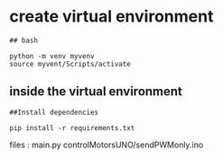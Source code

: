   # create virtual environment
    ## bash

    python -m venv myvenv
    source myvent/Scripts/activate

## inside the virtual environment
    ##Install dependencies
    
    pip install -r requirements.txt


files :
  main.py
  controlMotorsUNO/sendPWMonly.ino


